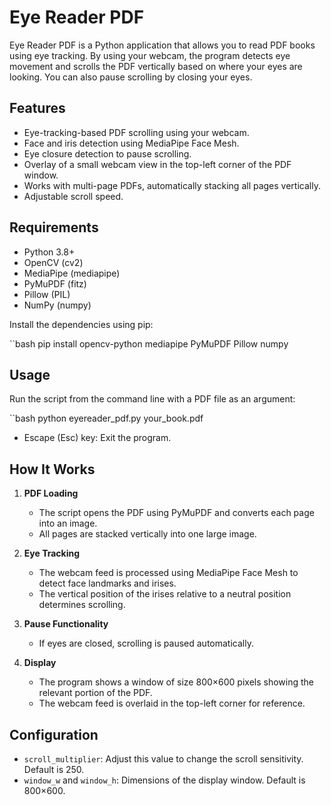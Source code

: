 # Eye Reader PDF

Eye Reader PDF is a Python application that allows you to read PDF books using eye tracking. By using your webcam, the program detects eye movement and scrolls the PDF vertically based on where your eyes are looking. You can also pause scrolling by closing your eyes.

## Features

- Eye-tracking-based PDF scrolling using your webcam.
- Face and iris detection using MediaPipe Face Mesh.
- Eye closure detection to pause scrolling.
- Overlay of a small webcam view in the top-left corner of the PDF window.
- Works with multi-page PDFs, automatically stacking all pages vertically.
- Adjustable scroll speed.

## Requirements

- Python 3.8+
- OpenCV (cv2)
- MediaPipe (mediapipe)
- PyMuPDF (fitz)
- Pillow (PIL)
- NumPy (numpy)

Install the dependencies using pip:

``bash
pip install opencv-python mediapipe PyMuPDF Pillow numpy


## Usage

Run the script from the command line with a PDF file as an argument:

``bash
python eyereader_pdf.py your_book.pdf



- Escape (Esc) key: Exit the program.

## How It Works

1. **PDF Loading**  
   - The script opens the PDF using PyMuPDF and converts each page into an image.
   - All pages are stacked vertically into one large image.

2. **Eye Tracking**  
   - The webcam feed is processed using MediaPipe Face Mesh to detect face landmarks and irises.
   - The vertical position of the irises relative to a neutral position determines scrolling.

3. **Pause Functionality**  
   - If eyes are closed, scrolling is paused automatically.

4. **Display**  
   - The program shows a window of size 800×600 pixels showing the relevant portion of the PDF.
   - The webcam feed is overlaid in the top-left corner for reference.

## Configuration

- `scroll_multiplier`: Adjust this value to change the scroll sensitivity. Default is 250.
- `window_w` and `window_h`: Dimensions of the display window. Default is 800×600.

